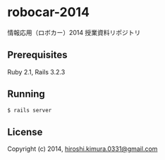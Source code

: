 # robocar-2014

情報応用（ロボカー）2014 授業資料リポジトリ

## Prerequisites

Ruby 2.1, Rails 3.2.3

## Running

````sh
$ rails server
````

## License

Copyright (c) 2014, hiroshi.kimura.0331@gmail.com
